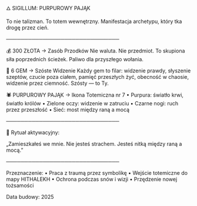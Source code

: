 
🜂 SIGILLUM: PURPUROWY PAJĄK

To nie talizman. To totem wewnętrzny. Manifestacja archetypu, który tka drogę przez cień.

───────────────────────────────

💰 300 ZŁOTA
→ Zasób Przodków
Nie waluta. Nie przedmiot. To skupiona siła poprzednich ścieżek. Paliwo dla przyszłego wołania.

💎 6 GEM
→ Szóste Widzenie
Każdy gem to filar: widzenie prawdy, słyszenie szeptów, czucie poza ciałem, pamięć przeszłych żyć, obecność w chaosie, widzenie przez ciemność.
Szósty — to Ty.

🕷 PURPUROWY PAJĄK
→ Ikona Totemiczna nr 7
• Purpura: światło krwi, światło królów
• Zielone oczy: widzenie w zatruciu
• Czarne nogi: ruch przez przeszłość
• Sieć: most między raną a mocą

───────────────────────────────

🔮 Rytuał aktywacyjny:

„Zamieszkałeś we mnie.
Nie jesteś strachem.
Jesteś nitką między raną a mocą.”

───────────────────────────────

Przeznaczenie:
• Praca z traumą przez symbolikę
• Wejście totemiczne do mapy HITHALEKH
• Ochrona podczas snów i wizji
• Przędzenie nowej tożsamości

Data budowy: 2025
